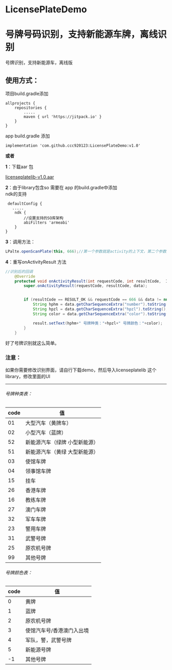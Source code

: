 # LicensePlateDemo
# 号牌号码识别，支持新能源车牌，离线识别
号牌识别，支持新能源车，离线版
## 使用方式：

项目build.gradle添加

    allprojects {
        repositories {
            .....
            maven { url 'https://jitpack.io' }   
        }
    }
app build.gradle 添加

    implementation 'com.github.ccc920123:LicensePlateDemo:v1.0'

**或者**

 **1**：下载aar 包

[licenseplatelib-v1.0.aar](https://github.com/ccc920123/LicensePlateDemo/blob/master/downloads/licenseplatelib-v1.0.aar?raw=true)

**2**：由于library包含so 需要在 app 的build.gradle中添加<br/>
ndk的支持

     defaultConfig {
       .....
        ndk {
            //设置支持的SO库架构
            abiFilters 'armeabi'
        }
    }
**3**：调用方法：
<br/>
```java
LPalte.openScanPlate(this, 666);//第一个参数就是activity的上下文，第二个参数是requestCode 我填写的666
```
**4**：重写onActivityResult 方法
```java
//识别后的回调
    @Override
    protected void onActivityResult(int requestCode, int resultCode,  Intent data) {
        super.onActivityResult(requestCode, resultCode, data);


        if (resultCode == RESULT_OK && requestCode == 666 && data != null) {
            String hphm = data.getCharSequenceExtra("number").toString();
            String hpzl = data.getCharSequenceExtra("hpzl").toString();
            String color = data.getCharSequenceExtra("color").toString();

            result.setText(hphm+" 号牌种类："+hpzl+" 号牌颜色："+color);
        }
    }
```
好了号牌识别就这么简单。
### 注意：
如果你需要修改识别界面，请自行下载demo，然后导入licenseplatelib 这个library，修改里面的UI


------------
###### 号牌种类表：
| code  |  值 |
| ------------ | ------------ |
| 01  | 大型汽车（黄牌车）  |
| 02  | 小型汽车（蓝牌）  |
| 52  |  新能源汽车（绿牌 小型新能源） |
| 51  |  新能源汽车（黄绿 大型新能源） |
| 03  |  使馆车牌 |
| 04  |  领事馆车牌 |
| 15  |  挂车 |
| 26  |  香港车牌 |
| 16  |  教练车牌 |
| 27  | 澳门车牌  |
|  32 | 军车车牌  |
|  23 | 警用车牌  |
|  31 |  武警号牌 |
|  25 |  原农机号牌 |
| 99  |  其他号牌 |

###### 号牌颜色表：
| code  |  值 |
| ------------ | ------------ |
| 0  | 黄牌  |
| 1  | 蓝牌 |
| 2 |  原农机号牌 |
| 3  |  使馆汽车号/香港澳门入出境 |
| 4  |  军队，警，武警号牌 |
| 5  |  新能源号牌 |
| -1  |  其他号牌 |







